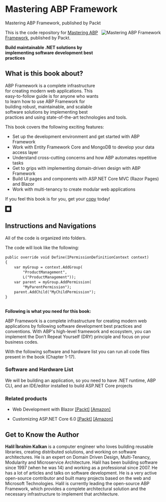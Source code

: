 # Mastering ABP Framework
Mastering ABP Framework, published by Packt

<a href="https://www.packtpub.com/product/mastering-abp-framework/9781801079242"><img src="https://static.packt-cdn.com/products/9781801079242/cover/smaller" alt="Mastering ABP Framework" height="256px" align="right"></a>

This is the code repository for [Mastering ABP Framework](https://www.packtpub.com/product/mastering-abp-framework/9781801079242), published by Packt.

**Build maintainable .NET solutions by implementing software development best practices**

## What is this book about?
ABP Framework is a complete infrastructure for creating modern web applications. This easy-to-follow guide is for anyone who wants to learn how to use ABP Framework for building robust, maintainable, and scalable software solutions by implementing best practices and using state-of-the-art technologies and tools.

This book covers the following exciting features: 
* Set up the development environment and get started with ABP Framework
* Work with Entity Framework Core and MongoDB to develop your data access layer
* Understand cross-cutting concerns and how ABP automates repetitive tasks
* Get to grips with implementing domain-driven design with ABP Framework
* Build UI pages and components with ASP.NET Core MVC (Razor Pages) and Blazor
* Work with multi-tenancy to create modular web applications

If you feel this book is for you, get your [copy](https://www.amazon.com/dp/1801079242) today!

<a href="https://www.packtpub.com/?utm_source=github&utm_medium=banner&utm_campaign=GitHubBanner"><img src="https://raw.githubusercontent.com/PacktPublishing/GitHub/master/GitHub.png" alt="https://www.packtpub.com/" border="5" /></a>

## Instructions and Navigations
All of the code is organized into folders.

The code will look like the following:
```
public override void Define(IPermissionDefinitionContext context)
{
    var myGroup = context.AddGroup(
        "ProductManagement",
        L("ProductManagement"));
    var parent = myGroup.AddPermission(
        "MyParentPermission");
    parent.AddChild("MyChildPermission");
}


```
**Following is what you need for this book:**

ABP Framework is a complete infrastructure for creating modern web applications by following software development best practices and conventions. With ABP's high-level framework and ecosystem, you can implement the Don’t Repeat Yourself (DRY) principle and focus on your business codes.

With the following software and hardware list you can run all code files present in the book (Chapter 1-17).

### Software and Hardware List

We will be building an application, so you need to have .NET runtime, ABP CLI, and an IDE/editor installed to build ASP.NET Core projects

### Related products <Other books you may enjoy>
* Web Development with Blazor [[Packt]](https://www.packtpub.com/product/web-development-with-blazor/9781800208728) [[Amazon]](https://www.amazon.com/Web-Development-Blazor-NET-hands/dp/1800208723)

* Customizing ASP.NET Core 6.0 [[Packt]](https://www.packtpub.com/product/customizing-asp-net-core-6-0-second-edition/9781803233604) [[Amazon]](https://www.amazon.com/Customizing-ASP-NET-Core-6-0-applications-ebook/dp/B09K4329QC)

## Get to Know the Author
**Halil İbrahim Kalkan** is a computer engineer who loves building reusable libraries, creating distributed solutions, and working on software architectures. He is an expert on Domain Driven Design, Multi-Tenancy, Modularity and Microservice Architecture. Halil has been building software since 1997 (when he was 14) and working as a professional since 2007. He has a lot of articles and talks on software development. He is a very active open-source contributor and built many projects based on the web and Microsoft Technologies. Halil is currently leading the open-source ABP Framework, which provides a complete architectural solution and the necessary infrastructure to implement that architecture.

